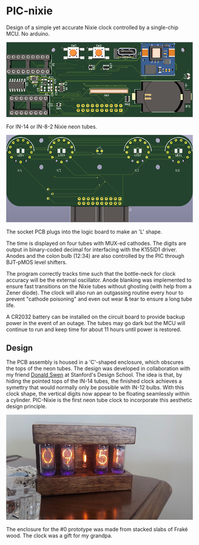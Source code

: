 # PIC-nixie #
Design of a simple yet accurate Nixie clock controlled by a single-chip MCU. No arduino. 

![Main PCB](logicf.png)

For IN-14 or IN-8-2 Nixie neon tubes. 

![IN-14 Socket Board](in14-socketf.png)

The socket PCB plugs into the logic board to make an 'L' shape.

The time is displayed on four tubes with MUX-ed cathodes. The digits are output in binary-coded decimal for interfacing with the K155ID1 driver. Anodes and the colon bulb (12:34) are also controlled by the PIC through BJT-pMOS level shifters.

The program correctly tracks time such that the bottle-neck for clock accuracy will be the external oscillator. Anode blanking was implemented to ensure fast transitions on the Nixie tubes without ghosting (with help from a Zener diode). The clock will also run an outgassing routine every hour to prevent "cathode poisoning" and even out wear & tear to ensure a long tube life.

A CR2032 battery can be installed on the circuit board to provide backup power in the event of an outage. The tubes may go dark but the MCU will continue to run and keep time for about 11 hours until power is restored.

## Design

The PCB assembly is housed in a 'C'-shaped enclosure, which obscures the tops of the neon tubes. The design was developed in collaboration with my friend [Donald Swen](https://www.dswenn.com/projects/2019/11/27/22-Design.html) at Stanford's Design School. The idea is that, by hiding the pointed tops of the IN-14 tubes, the finished clock achieves a symettry that would normally only be possible with IN-12 bulbs. With this clock shape, the vertical digits now appear to be floating seamlessly within a cylinder. PIC-Nixie is the first neon tube clock to incorporate this aesthetic design principle.

![Serial #0](exemplar.jpg)

The enclosure for the #0 prototype was made from stacked slabs of Fraké wood. The clock was a gift for my grandpa.
